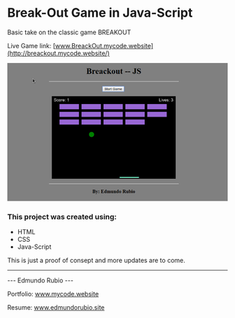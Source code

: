 
# Break-Out Game in Java-Script

Basic take on the classic game BREAKOUT

Live Game link: [www.BreackOut.mycode.website](http://breackout.mycode.website/)

![Screen Shoot](sc2.png)


### This project was created using:

- HTML
- CSS
- Java-Script

This is just a proof of consept and more updates are to come.

----

   ---  Edmundo Rubio  ---

Portfolio: www.mycode.website

Resume: www.edmundorubio.site
